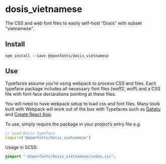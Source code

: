 
# dosis_vietnamese

The CSS and web font files to easily self-host “Dosis” with subset "vietnamese".

## Install

`npm install --save @openfonts/dosis_vietnamese`

## Use

Typefaces assume you’re using webpack to process CSS and files. Each typeface
package includes all necessary font files (woff2, woff) and a CSS file with
font-face declarations pointing at these files.

You will need to have webpack setup to load css and font files. Many tools built
with Webpack will work out of the box with Typefaces such as [Gatsby](https://github.com/gatsbyjs/gatsby)
and [Create React App](https://github.com/facebookincubator/create-react-app).

To use, simply require the package in your project’s entry file e.g.

```javascript
// Load Dosis typeface
require('@openfonts/dosis_vietnamese')
```

Usage in SCSS:
```scss
@import "~@openfonts/dosis_vietnamese/index.css";
```
